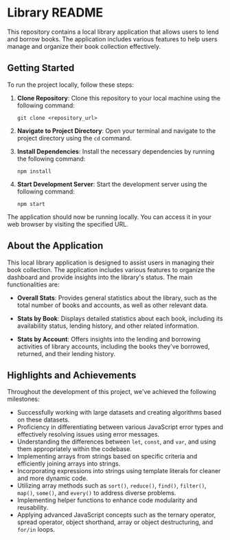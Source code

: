 # Library README

This repository contains a local library application that allows users to lend and borrow books. The application includes various features to help users manage and organize their book collection effectively.

## Getting Started

To run the project locally, follow these steps:

1. **Clone Repository**: Clone this repository to your local machine using the following command:
   ```
   git clone <repository_url>
   ```

2. **Navigate to Project Directory**: Open your terminal and navigate to the project directory using the `cd` command.

3. **Install Dependencies**: Install the necessary dependencies by running the following command:
   ```
   npm install
   ```

4. **Start Development Server**: Start the development server using the following command:
   ```
   npm start
   ```

The application should now be running locally. You can access it in your web browser by visiting the specified URL.

## About the Application

This local library application is designed to assist users in managing their book collection. The application includes various features to organize the dashboard and provide insights into the library's status. The main functionalities are:

- **Overall Stats**: Provides general statistics about the library, such as the total number of books and accounts, as well as other relevant data.

- **Stats by Book**: Displays detailed statistics about each book, including its availability status, lending history, and other related information.

- **Stats by Account**: Offers insights into the lending and borrowing activities of library accounts, including the books they've borrowed, returned, and their lending history.

## Highlights and Achievements

Throughout the development of this project, we've achieved the following milestones:

- Successfully working with large datasets and creating algorithms based on these datasets.
- Proficiency in differentiating between various JavaScript error types and effectively resolving issues using error messages.
- Understanding the differences between `let`, `const`, and `var`, and using them appropriately within the codebase.
- Implementing arrays from strings based on specific criteria and efficiently joining arrays into strings.
- Incorporating expressions into strings using template literals for cleaner and more dynamic code.
- Utilizing array methods such as `sort()`, `reduce()`, `find()`, `filter()`, `map()`, `some()`, and `every()` to address diverse problems.
- Implementing helper functions to enhance code modularity and reusability.
- Applying advanced JavaScript concepts such as the ternary operator, spread operator, object shorthand, array or object destructuring, and `for/in` loops.